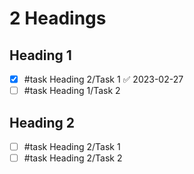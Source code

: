 # 2 Headings

## Heading 1

- [x] #task Heading 2/Task 1 ✅ 2023-02-27
- [ ] #task Heading 1/Task 2

## Heading 2

- [ ] #task Heading 2/Task 1
- [ ] #task Heading 2/Task 2

